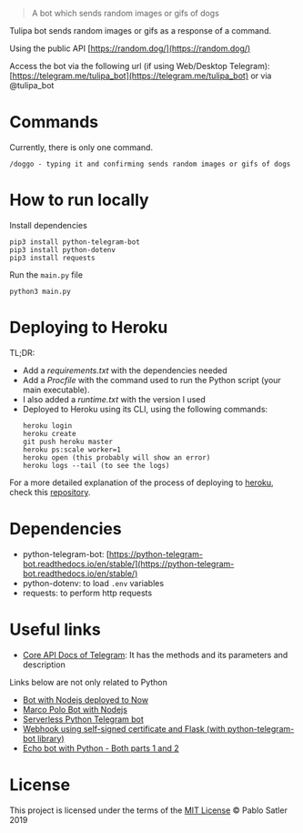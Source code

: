 > A bot which sends random images or gifs of dogs

Tulipa bot sends random images or gifs as a response of a command. 

Using the public API [https://random.dog/](https://random.dog/)

Access the bot via the following url (if using Web/Desktop Telegram): [https://telegram.me/tulipa_bot](https://telegram.me/tulipa_bot) or via @tulipa_bot

# Commands
Currently, there is only one command. 
```
/doggo - typing it and confirming sends random images or gifs of dogs
```

# How to run locally
Install dependencies

```
pip3 install python-telegram-bot
pip3 install python-dotenv
pip3 install requests
```
Run the `main.py` file
```
python3 main.py
```

# Deploying to Heroku
TL;DR:
- Add a _requirements.txt_ with the dependencies needed
- Add a _Procfile_ with the command used to run the Python script (your main executable).
- I also added a _runtime.txt_ with the version I used
- Deployed to Heroku using its CLI, using the following commands: 
    ```
    heroku login
    heroku create
    git push heroku master
    heroku ps:scale worker=1
    heroku open (this probably will show an error)
    heroku logs --tail (to see the logs)
    ```
For a more detailed explanation of the process of deploying to [heroku](https://devcenter.heroku.com/categories/reference), check this [repository](https://github.com/michaelkrukov/heroku-python-script).
# Dependencies

- python-telegram-bot: [https://python-telegram-bot.readthedocs.io/en/stable/](https://python-telegram-bot.readthedocs.io/en/stable/)
- python-dotenv: to load `.env` variables
- requests: to perform http requests

# Useful links
- [Core API Docs of Telegram](https://core.telegram.org/bots/api#sendmessage): It has the methods and its parameters and description

Links below are not only related to Python
- [Bot with Nodejs deployed to Now](https://scotch.io/tutorials/how-to-build-a-telegram-bot-using-nodejs-and-now)
- [Marco Polo Bot with Nodejs](https://www.sohamkamani.com/blog/2016/09/21/making-a-telegram-bot/)
- [Serverless Python Telegram bot](https://medium.freecodecamp.org/how-to-build-a-server-less-telegram-bot-227f842f4706)
- [Webhook using self-signed certificate and Flask (with python-telegram-bot library)](https://gist.github.com/leandrotoledo/4e9362acdc5db33ae16c)
- [Echo bot with Python - Both parts 1 and 2](https://www.reddit.com/r/Python/comments/5hctvj/tutorials_building_telegram_bots_using_python/)

# License
This project is licensed under the terms of the [MIT License](https://opensource.org/licenses/MIT) © Pablo Satler 2019